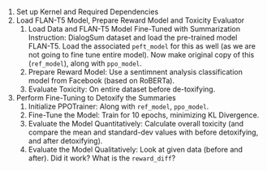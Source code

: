 1.  Set up Kernel and Required Dependencies
2.  Load FLAN-T5 Model, Prepare Reward Model and Toxicity Evaluator
    1.  Load Data and FLAN-T5 Model Fine-Tuned with Summarization Instruction:  DialogSum dataset and load the pre-trained model FLAN-T5. Load the associated `peft_model` for this as well (as we are not going to fine tune entire model). Now make original copy of this (`ref_model`), along with `ppo_model`. 
    2.  Prepare Reward Model: Use a sentimnent analysis classification model from Facebook (based on RoBERTa).
    3.  Evaluate Toxicity: On entire dataset before de-toxifying.
3.  Perform Fine-Tuning to Detoxify the Summaries
    1.  Initialize PPOTrainer: Along with `ref_model`, `ppo_model`.
    2.  Fine-Tune the Model: Train for 10 epochs, minimizing KL Divergence.
    3.  Evaluate the Model Quantitatively: Calculate overall toxicity (and compare the mean and standard-dev values with before detoxifying, and after detoxifying).
    4.  Evaluate the Model Qualitatively: Look at given data (before and after). Did it work? What is the `reward_diff`?